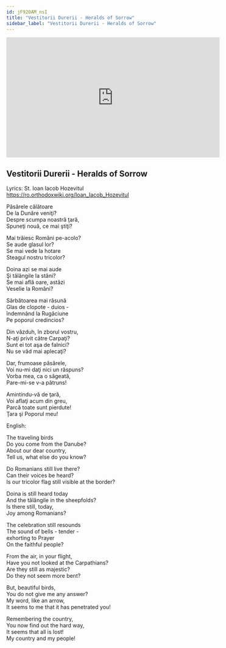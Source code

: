 ```yaml
---
id: jF92OAM_nsI
title: "Vestitorii Durerii - Heralds of Sorrow"
sidebar_label: "Vestitorii Durerii - Heralds of Sorrow"
---
```


<div class="video-float-container">
  <iframe
    width="560"
    height="315"
    src="https://www.youtube.com/embed/jF92OAM_nsI"
    title="YouTube video player"
    frameborder="0"
    allow="accelerometer; autoplay; clipboard-write; encrypted-media; gyroscope; picture-in-picture; web-share"
    referrerpolicy="strict-origin-when-cross-origin"
    allowfullscreen
  ></iframe>
</div>

## Vestitorii Durerii - Heralds of Sorrow

Lyrics: St. Ioan Iacob Hozevitul  
https://ro.orthodoxwiki.org/Ioan_Iacob_Hozevitul

Păsărele călătoare   
De la Dunăre veniţi?   
Despre scumpa noastră ţară,   
Spuneţi nouă, ce mai ştiţi? 

Mai trăiesc Români pe-acolo?   
Se aude glasul lor?   
Se mai vede la hotare   
Steagul nostru tricolor? 

Doina azi se mai aude   
Şi tălăngile la stâni?   
Se mai află oare, astăzi   
Veselie la Români? 

Sărbătoarea mai răsună   
Glas de clopote - duios -   
îndemnând la Rugăciune   
Pe poporul credincios? 

Din văzduh, în zborul vostru,   
N-aţi privit către Carpaţi?   
Sunt ei tot aşa de falnici?   
Nu se văd mai aplecaţi? 

Dar, frumoase păsărele,   
Voi nu-mi daţi nici un răspuns?   
Vorba mea, ca o săgeată,   
Pare-mi-se v-a pătruns! 

Amintindu-vă de ţară,   
Voi aflaţi acum din greu,   
Parcă toate sunt pierdute!   
Ţara şi Poporul meu! 

English:

The traveling birds  
Do you come from the Danube?  
About our dear country,  
Tell us, what else do you know?

Do Romanians still live there?  
Can their voices be heard?  
Is our tricolor flag still visible at the border?

Doina is still heard today  
And the tălăngile in the sheepfolds?  
Is there still, today,  
Joy among Romanians?

The celebration still resounds  
The sound of bells - tender -  
exhorting to Prayer  
On the faithful people?

From the air, in your flight,  
Have you not looked at the Carpathians?  
Are they still as majestic?  
Do they not seem more bent?

But, beautiful birds,  
You do not give me any answer?  
My word, like an arrow,  
It seems to me that it has penetrated you!

Remembering the country,  
You now find out the hard way,  
It seems that all is lost!  
My country and my people!
